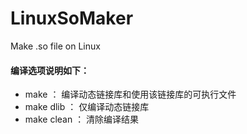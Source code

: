 # LinuxSoMaker
Make .so file on Linux

#### 编译选项说明如下：

* make ： 编译动态链接库和使用该链接库的可执行文件
* make dlib ： 仅编译动态链接库
* make clean ： 清除编译结果